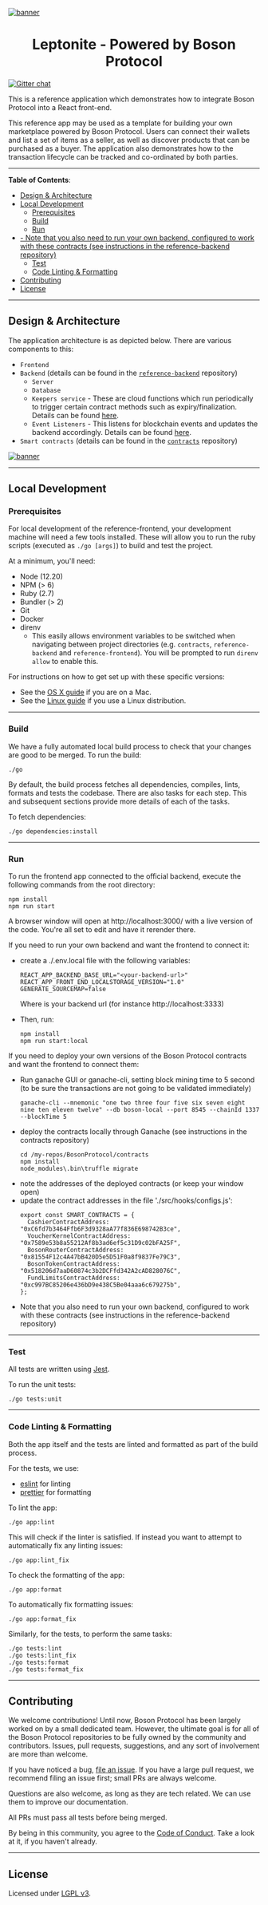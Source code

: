 [![banner](docs/assets/banner.png)](https://leptonite.io)

<h1 align="center">Leptonite - Powered by Boson Protocol</h1>

[![Gitter chat](https://badges.gitter.im/bosonprotocol.png)](https://gitter.im/bosonprotocol/community)

This is a reference application which demonstrates how to integrate Boson Protocol into a React front-end.

This reference app may be used as a template for building your own marketplace powered by Boson Protocol. Users can connect their wallets and list a set of items as a seller, as well as discover products that can be purchased as a buyer. The application also demonstrates how to the transaction lifecycle can be tracked and co-ordinated by both parties.

---
**Table of Contents**:

- [Design & Architecture](#design--architecture)
- [Local Development](#local-development)
  - [Prerequisites](#prerequisites)
  - [Build](#build)
  - [Run](#run)
- [- Note that you also need to run your own backend, configured to work with these contracts (see instructions in the reference-backend repository)](#--note-that-you-also-need-to-run-your-own-backend-configured-to-work-with-these-contracts-see-instructions-in-the-reference-backend-repository)
  - [Test](#test)
  - [Code Linting & Formatting](#code-linting--formatting)
- [Contributing](#contributing)
- [License](#license)

---
## Design & Architecture

The application architecture is as depicted below. There are various components to this:
- `Frontend`
- `Backend` (details can be found in the [`reference-backend`](https://github.com/bosonprotocol/reference-backend) repository)
    - `Server`
    - `Database`
    - `Keepers service` - These are cloud functions which run periodically to trigger certain contract methods such as expiry/finalization. Details can be found [here](https://github.com/bosonprotocol/reference-backend/tree/develop/external/keepers).
    - `Event Listeners` - This listens for blockchain events and updates the backend accordingly. Details can be found [here](https://github.com/bosonprotocol/reference-backend/tree/develop/external/lambdas).
- `Smart contracts` (details can be found in the [`contracts`](https://github.com/bosonprotocol/contracts) repository)

[![banner](docs/assets/architecture-diagram.png)](#design-&-architecture)

---
## Local Development

### Prerequisites

For local development of the reference-frontend, your development machine will need a few
tools installed. These will allow you to run the ruby scripts (executed as `./go [args]`) to build and test the project.

At a minimum, you'll need:
* Node (12.20)
* NPM (> 6)
* Ruby (2.7)
* Bundler (> 2)
* Git
* Docker
* direnv
   * This easily allows environment variables to be switched when navigating between project directories (e.g. `contracts`, `reference-backend` and `reference-frontend`). You will be prompted to run `direnv allow` to enable this.

For instructions on how to get set up with these specific versions:
* See the [OS X guide](docs/setup/osx.md) if you are on a Mac.
* See the [Linux guide](docs/setup/linux.md) if you use a Linux distribution.

---
### Build

We have a fully automated local build process to check that your changes are
good to be merged. To run the build:

```shell script
./go
````

By default, the build process fetches all dependencies, compiles, lints,
formats and tests the codebase. There are also tasks for each step. This and
subsequent sections provide more details of each of the tasks.

To fetch dependencies:

```shell script
./go dependencies:install
```

---
### Run
To run the frontend app connected to the official backend, execute the following commands from the root directory:

```shell script
npm install
npm run start
```

A browser window will open at http://localhost:3000/ with a live version of the 
code. You're all set to edit and have it rerender there.

If you need to run your own backend and want the frontend to connect it:
- create a ./.env.local file with the following variables:
  ```
  REACT_APP_BACKEND_BASE_URL="<your-backend-url>"
  REACT_APP_FRONT_END_LOCALSTORAGE_VERSION="1.0"
  GENERATE_SOURCEMAP=false
  ```
  Where <your-backend-url> is your backend url (for instance http://localhost:3333)

- Then, run:

  ```shell script
  npm install
  npm run start:local
  ```

If you need to deploy your own versions of the Boson Protocol contracts and want the frontend to connect them:
- Run ganache GUI or ganache-cli, setting block mining time to 5 second (to be sure the transactions are not going to be validated immediately)
    ```
    ganache-cli --mnemonic "one two three four five six seven eight nine ten eleven twelve" --db boson-local --port 8545 --chainId 1337 --blockTime 5
    ```
- deploy the contracts locally through Ganache (see instructions in the contracts repository)
    ```
    cd /my-repos/BosonProtocol/contracts
    npm install
    node_modules\.bin\truffle migrate
    ```
- note the addresses of the deployed contracts (or keep your window open)
- update the contract addresses in the file './src/hooks/configs.js':
  ```
  export const SMART_CONTRACTS = {
    CashierContractAddress: "0xC6fd7b3464Ffb6F3d9328aA77f836E698742B3ce",
    VoucherKernelContractAddress: "0x7589e53b8a55212Af8b3ad6ef5c31D9c02bFA25F",
    BosonRouterContractAddress: "0x81554F12c4A47bB420D5e5D51F0a8f9837Fe79C3",
    BosonTokenContractAddress: "0x518206d7aaD60874c3b2DCFfd342A2cAD828076C",
    FundLimitsContractAddress: "0xc997BC85206e436bD9e438C5Be04aaa6c679275b",
  };
  ```
- Note that you also need to run your own backend, configured to work with these contracts (see instructions in the reference-backend repository)
---
### Test

All tests are written using [Jest](https://jestjs.io/).

To run the unit tests:

```shell script
./go tests:unit
```

---
### Code Linting & Formatting

Both the app itself and the tests are linted and formatted as part of
the build process.

For the tests, we use:
* [eslint](https://eslint.org/) for linting
* [prettier](https://prettier.io/) for formatting

To lint the app:

```shell script
./go app:lint
```

This will check if the linter is satisfied. If instead you want to attempt to
automatically fix any linting issues:

```shell script
./go app:lint_fix
```

To check the formatting of the app:

```shell script
./go app:format
```

To automatically fix formatting issues:

```shell script
./go app:format_fix
```

Similarly, for the tests, to perform the same tasks:

```shell script
./go tests:lint
./go tests:lint_fix
./go tests:format
./go tests:format_fix
```

---
## Contributing

We welcome contributions! Until now, Boson Protocol has been largely worked on by a small dedicated team. However, the ultimate goal is for all of the Boson Protocol repositories to be fully owned by the community and contributors. Issues, pull requests, suggestions, and any sort of involvement are more than welcome.

If you have noticed a bug, [file an issue](/issues). If you have a large pull request, we recommend filing an issue first; small PRs are always welcome.

Questions are also welcome, as long as they are tech related. We can use them to improve our documentation.

All PRs must pass all tests before being merged.

By being in this community, you agree to the [Code of Conduct](CODE_OF_CONDUCT.md). Take a look at it, if you haven't already.

---
## License

Licensed under [LGPL v3](LICENSE).
